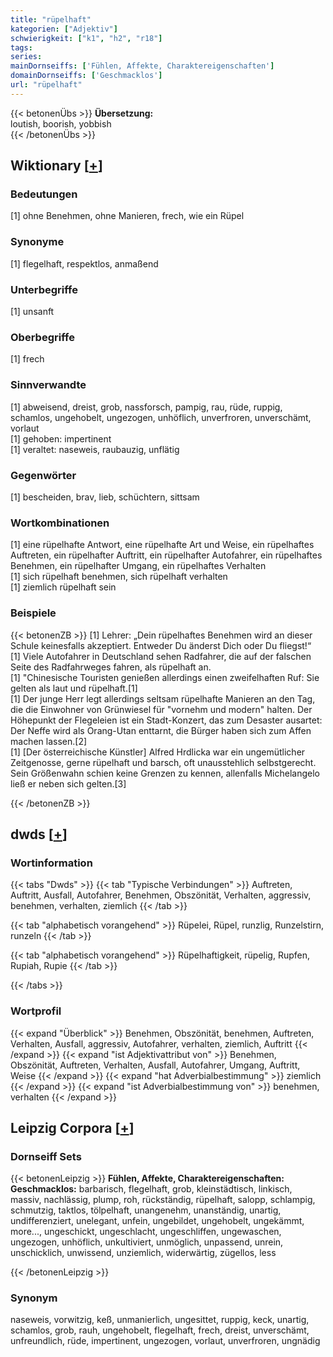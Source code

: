 ```yaml
---
title: "rüpelhaft"
kategorien: ["Adjektiv"]
schwierigkeit: ["k1", "h2", "r18"]
tags:
series:
mainDornseiffs: ['Fühlen, Affekte, Charaktereigenschaften']
domainDornseiffs: ['Geschmacklos']
url: "rüpelhaft"
---
```


{{< betonenÜbs >}}
**Übersetzung:**  
loutish, boorish, yobbish  
{{< /betonenÜbs >}}

## Wiktionary [[+](https://de.wiktionary.org/wiki/rüpelhaft)]

### Bedeutungen
[1] ohne Benehmen, ohne Manieren, frech, wie ein Rüpel  

### Synonyme
[1] flegelhaft, respektlos, anmaßend  

### Unterbegriffe
[1] unsanft  

### Oberbegriffe
[1] frech  

### Sinnverwandte
[1] abweisend, dreist, grob, nassforsch, pampig, rau, rüde, ruppig, schamlos, ungehobelt, ungezogen, unhöflich, unverfroren, unverschämt, vorlaut  
[1] gehoben: impertinent  
[1] veraltet: naseweis, raubauzig, unflätig  

### Gegenwörter
[1] bescheiden, brav, lieb, schüchtern, sittsam  

### Wortkombinationen
[1] eine rüpelhafte Antwort, eine rüpelhafte Art und Weise, ein rüpelhaftes Auftreten, ein rüpelhafter Auftritt, ein rüpelhafter Autofahrer, ein rüpelhaftes Benehmen, ein rüpelhafter Umgang, ein rüpelhaftes Verhalten  
[1] sich rüpelhaft benehmen, sich rüpelhaft verhalten  
[1] ziemlich rüpelhaft sein  

### Beispiele
{{< betonenZB >}}
[1] Lehrer: „Dein rüpelhaftes Benehmen wird an dieser Schule keinesfalls akzeptiert. Entweder Du änderst Dich oder Du fliegst!“  
[1] Viele Autofahrer in Deutschland sehen Radfahrer, die auf der falschen Seite des Radfahrweges fahren, als rüpelhaft an.  
[1] "Chinesische Touristen genießen allerdings einen zweifelhaften Ruf: Sie gelten als laut und rüpelhaft.[1]  
[1] Der junge Herr legt allerdings seltsam rüpelhafte Manieren an den Tag, die die Einwohner von Grünwiesel für "vornehm und modern" halten. Der Höhepunkt der Flegeleien ist ein Stadt-Konzert, das zum Desaster ausartet: Der Neffe wird als Orang-Utan enttarnt, die Bürger haben sich zum Affen machen lassen.[2]  
[1] [Der österreichische Künstler] Alfred Hrdlicka war ein ungemütlicher Zeitgenosse, gerne rüpelhaft und barsch, oft unausstehlich selbstgerecht. Sein Größenwahn schien keine Grenzen zu kennen, allenfalls Michelangelo ließ er neben sich gelten.[3]  

{{< /betonenZB >}}


## dwds [[+](https://www.dwds.de/wb/rüpelhaft)]

### Wortinformation
{{< tabs "Dwds" >}}
{{< tab "Typische Verbindungen" >}}
Auftreten, Auftritt, Ausfall, Autofahrer, Benehmen, Obszönität, Verhalten, aggressiv, benehmen, verhalten, ziemlich
{{< /tab >}}

{{< tab "alphabetisch vorangehend" >}}
Rüpelei, Rüpel, runzlig, Runzelstirn, runzeln
{{< /tab >}}

{{< tab "alphabetisch vorangehend" >}}
Rüpelhaftigkeit, rüpelig, Rupfen, Rupiah, Rupie
{{< /tab >}}

{{< /tabs >}}

### Wortprofil
{{< expand "Überblick" >}} Benehmen, Obszönität, benehmen, Auftreten, Verhalten, Ausfall, aggressiv, Autofahrer, verhalten, ziemlich, Auftritt {{< /expand >}}
{{< expand "ist Adjektivattribut von" >}} Benehmen, Obszönität, Auftreten, Verhalten, Ausfall, Autofahrer, Umgang, Auftritt, Weise {{< /expand >}}
{{< expand "hat Adverbialbestimmung" >}} ziemlich {{< /expand >}}
{{< expand "ist Adverbialbestimmung von" >}} benehmen, verhalten {{< /expand >}}

## Leipzig Corpora [[+](https://corpora.uni-leipzig.de/en/res?word=rüpelhaft&corpusId=deu_newscrawl-public_2018)]

### Dornseiff Sets
{{< betonenLeipzig >}}
**Fühlen, Affekte, Charaktereigenschaften:**  
**Geschmacklos:** barbarisch, flegelhaft, grob, kleinstädtisch, linkisch, massiv, nachlässig, plump, roh, rückständig, rüpelhaft, salopp, schlampig, schmutzig, taktlos, tölpelhaft, unangenehm, unanständig, unartig, undifferenziert, unelegant, unfein, ungebildet, ungehobelt, ungekämmt, more..., ungeschickt, ungeschlacht, ungeschliffen, ungewaschen, ungezogen, unhöflich, unkultiviert, unmöglich, unpassend, unrein, unschicklich, unwissend, unziemlich, widerwärtig, zügellos, less  

{{< /betonenLeipzig >}}

### Synonym
naseweis, vorwitzig, keß, unmanierlich, ungesittet, ruppig, keck, unartig, schamlos, grob, rauh, ungehobelt, flegelhaft, frech, dreist, unverschämt, unfreundlich, rüde, impertinent, ungezogen, vorlaut, unverfroren, ungnädig

